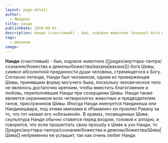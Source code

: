 ```yaml
---
layout: page-detail
author:
  - Яшодеви
title: нанди
publishDate: 2024-09-01
description: Нанди (счастливый) - бык, ездовое животное (вахана) бога Шивы, символ абсолютной преданности души человека, стремящегося к Богу.
tags:
  - шиваизм
image:
---
```

**Нанди** (счастливый) - бык, ездовое животное ([[pages/ануттара-тантра/сознание/божества и демоны/божества/вахана|вахана]]) бога Шивы, символ абсолютной преданности души человека, стремящегося к Богу. Согласно легенде, Нанди был человеком, одним из приверженцев Шивы, принявшим форму могучего быка, поскольку человеческое тело не являлось достаточно крепким, чтобы вместить благоговение и любовь, переполнявшие Нанди при созерцании Шивы. Нанди также является охранником всех четвероногих животных и предводителем ганов, прислужников Шивы. Иногда Нанди именуется Нандикеша или Нандикешвара, под этими именами в «Рамаяне» он проклял Равану за то, что тот назвал его «обезьяной». В храмах, посвященных Шиве, скульптура Нанди обычно ставится перед входом, головой к алтарю, и говорится, что если прошептать свою просьбу к Шиве в ухо Нанди, то [[pages/ануттара-тантра/сознание/божества и демоны/божества/Шива|Шива]] непременно ее услышит, так как очень любит Нанди.

